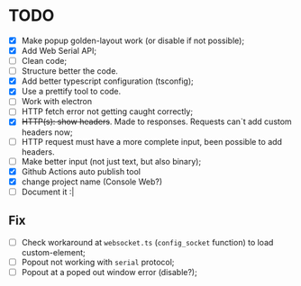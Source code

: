 # TODO

- [x] Make popup golden-layout work (or disable if not possible);
- [x] Add Web Serial API;
- [ ] Clean code;
- [ ] Structure better the code.
- [x] Add better typescript configuration (tsconfig);
- [x] Use a prettify tool to code.
- [ ] Work with electron
- [ ] HTTP fetch error not getting caught correctly;
- [x] ~~HTTP(s): show headers~~. Made to responses. Requests can`t add custom headers now;
- [ ] HTTP request must have a more complete input, been possible to add headers.
- [ ] Make better input (not just text, but also binary);
- [x] Github Actions auto publish tool
- [x] change project name (Console Web?)
- [ ] Document it :|

## Fix

- [ ] Check workaround at `websocket.ts` (`config_socket` function) to load custom-element;
- [ ] Popout not working with `serial` protocol;
- [ ] Popout at a poped out window error (disable?);
